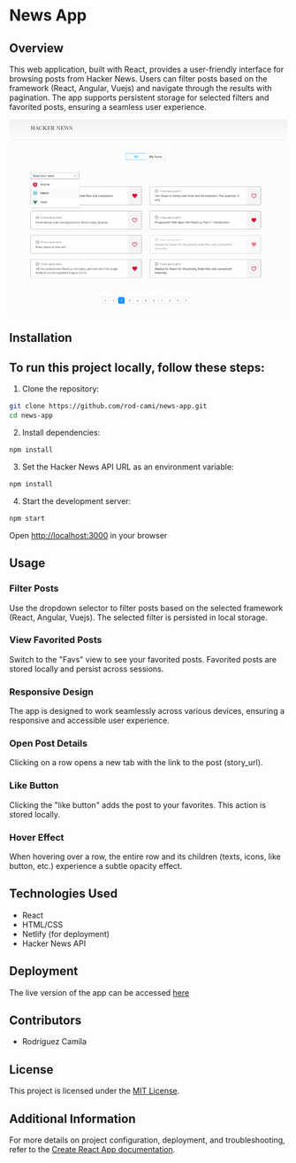# News App

## Overview

This web application, built with React, provides a user-friendly interface for browsing posts from Hacker News. Users can filter posts based on the framework (React, Angular, Vuejs) and navigate through the results with pagination. The app supports persistent storage for selected filters and favorited posts, ensuring a seamless user experience.

![Test Interface Snapshot](./src/assets/icons/diseno_test.png "Test Interface Snapshot")

## Installation

To run this project locally, follow these steps:
------------------
1. Clone the repository:
```bash
git clone https://github.com/rod-cami/news-app.git
cd news-app
```
2. Install dependencies:
```bash
npm install
```
3. Set the Hacker News API URL as an environment variable:
```bash
npm install
```
4. Start the development server:
```bash
npm start
```
Open [http://localhost:3000](http://localhost:3000) in your browser

## Usage

### Filter Posts

Use the dropdown selector to filter posts based on the selected framework (React, Angular, Vuejs). The selected filter is persisted in local storage.

### View Favorited Posts

Switch to the "Favs" view to see your favorited posts. Favorited posts are stored locally and persist across sessions.

### Responsive Design

The app is designed to work seamlessly across various devices, ensuring a responsive and accessible user experience.

### Open Post Details

Clicking on a row opens a new tab with the link to the post (story_url).

### Like Button

Clicking the "like button" adds the post to your favorites. This action is stored locally.

### Hover Effect

When hovering over a row, the entire row and its children (texts, icons, like button, etc.) experience a subtle opacity effect.

## Technologies Used

* React
* HTML/CSS
* Netlify (for deployment)
* Hacker News API

## Deployment

The live version of the app can be accessed [here](https://test-news-app-cr.netlify.app/ "Link to deployed solution")

## Contributors

* Rodríguez Camila 

## License

This project is licensed under the  [MIT License](LICENSE).


## Additional Information
For more details on project configuration, deployment, and troubleshooting, refer to the [Create React App documentation](https://facebook.github.io/create-react-app/docs/).
